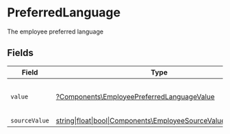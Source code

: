# PreferredLanguage

The employee preferred language


## Fields

| Field                                                                                                                           | Type                                                                                                                            | Required                                                                                                                        | Description                                                                                                                     | Example                                                                                                                         |
| ------------------------------------------------------------------------------------------------------------------------------- | ------------------------------------------------------------------------------------------------------------------------------- | ------------------------------------------------------------------------------------------------------------------------------- | ------------------------------------------------------------------------------------------------------------------------------- | ------------------------------------------------------------------------------------------------------------------------------- |
| `value`                                                                                                                         | [?Components\EmployeePreferredLanguageValue](../../Models/Components/EmployeePreferredLanguageValue.md)                         | :heavy_minus_sign:                                                                                                              | The ISO639-2 Code of the language                                                                                               | eng                                                                                                                             |
| `sourceValue`                                                                                                                   | [string\|float\|bool\|Components\EmployeeSourceValue4\|array\|null](../../Models/Components/EmployeePreferredLanguageSourceValue.md) | :heavy_minus_sign:                                                                                                              | N/A                                                                                                                             |                                                                                                                                 |